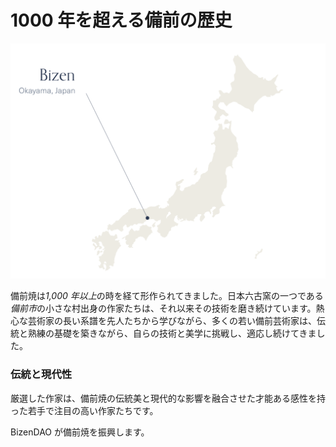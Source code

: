 # 1000 年を超える備前の歴史

![bizen](../../../img/map-01.png)

備前焼は*1,000 年以上*の時を経て形作られてきました。日本六古窯の一つである*備前市*の小さな村出身の作家たちは、それ以来その技術を磨き続けています。熱心な芸術家の長い系譜を先人たちから学びながら、多くの若い備前芸術家は、伝統と熟練の基礎を築きながら、自らの技術と美学に挑戦し、適応し続けてきました。

### 伝統と現代性

厳選した作家は、備前焼の伝統美と現代的な影響を融合させた才能ある感性を持った若手で注目の高い作家たちです。

BizenDAO が備前焼を振興します。
